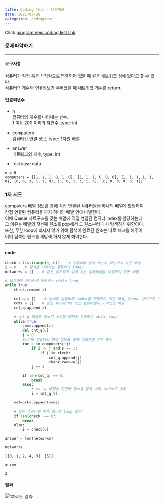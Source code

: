 ```yaml
---
title: Coding Test - 네트워크
date: 2021-07-28
categories: codingtest
---
```


Click [programmers coding test link](https://programmers.co.kr/learn/courses/30/parts/12421)

### 문제파악하기
___
#### 요구사항
컴퓨터가 직접 혹은 간접적으로 연결되어 있을 때 같은 네트워크 상에 있다고 할 수 있다.  
컴퓨터의 개수와 연결정보가 주어졌을 때 네트워크 개수를 return.  

#### 입출력변수
- n  
컴퓨터의 개수를 나타내는 변수.  
1 이상 200 이하의 자연수, type: int 

- computers  
컴퓨터간 연결 정보, type: 2차원 배열

- answer  
네트워크의 개수, type: int

- test case data  
```
n = 6
computers = [[1, 1, 1, 0, 1, 0], [1, 1, 1, 0, 0, 0], [1, 1, 1, 1, 1, 0], [0, 0, 1, 1, 1, 0], [1, 0, 1, 1, 1, 0], [0, 0, 0, 0, 0, 1]]
```
### 1차 시도

computers 배열 정보를 통해 직접 연결된 컴퓨터들을 하나의 배열에 할당하여  
간접 연결된 컴퓨터들 까지 하나의 배열 안에 나열한다.  
이때 Queue 자료구조를 갖는 배열에 직접 연결된 컴퓨터 index를 할당하는데   
그 이유는 배열의 첫번째 원소를 pop해서 그 원소부터 다시 탐색하기 위함이다.  
또한, 무한 loop에 빠지지 않기 위해 탐색이 완료된 원소는 따로 체크를 해주어    
이미 탐색한 원소를 재탐색 하지 않게 해야한다.   
___
#### code
```python
check = list(range(0, n))    # 컴퓨터를 탐색 했는지 확인하기 위한 배열
i = 0    # 탐색을 시작하는 컴퓨터의 index 
networks = []    # 같은 네트워크 상에 있는 컴퓨터들을 나열하기 위한 배열

# 네트워크 개수만큼 반복하는 while loop
while True:
    check.remove(i)

    cnt_q = []    # 탐색한 컴퓨터의 index를 저장하기 위한 배열, Queue 자료구조 (LIFO)
    coms = []    # 같은 네트워크에 있는 컴퓨터들이 모여있는 배열 
    cnt_q.append(i)
    
    # cnt_q 배열의 원소가 소진될 때까지 반복하는 while loop
    while True:      
        coms.append(i)
        del cnt_q[0]
        j = 0
        #i번째 컴퓨터의 연결 정보를 통해 직접연결 여부 판단
        for s in computers[i]:
            if i != j and s == 1: 
                if j in check:
                    cnt_q.append(j)
                    check.remove(j)
            j += 1

        if len(cnt_q) == 0:
            break
        else:
            # cnt_q 배열의 첫번째 원소를 탐색 시작 index로 지정
            i = cnt_q[0]

    networks.append(coms)
    
    # 모든 컴퓨터를 탐색 했다면 loop 중단
    if len(check) == 0:
        break
    else:
        i = check[0]

answer = len(networks)
```


```python
networks
```




    [[0, 1, 2, 4, 3], [5]]




```python
answer
```




    2




#### 결과
![1차시도 결과](https://user-images.githubusercontent.com/86001773/127302692-9e1d648c-913f-4a6f-8c6c-34e6e55d6302.PNG)


